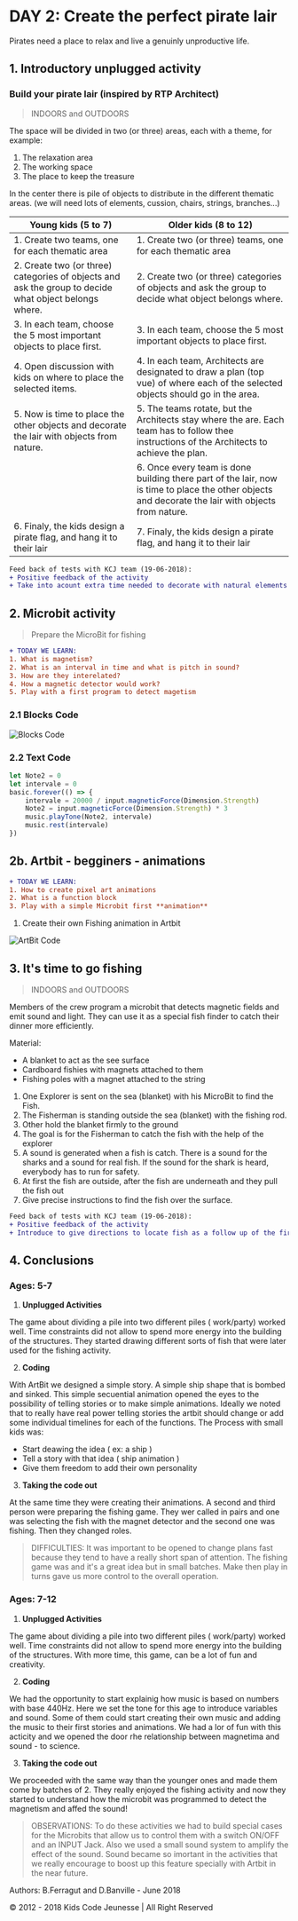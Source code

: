 # DAY 2: Create the perfect pirate lair

Pirates need a place to relax and live a genuinly unproductive life.

## 1. Introductory unplugged activity 

### Build your pirate lair (inspired by RTP Architect) 
> INDOORS and OUTDOORS

The space will be divided in two (or three) areas, each with a theme, for example:
1. The relaxation area
2. The working space
3. The place to keep the treasure

In the center there is pile of objects to distribute in the different thematic areas. (we will need lots of elements, cussion, chairs, strings, branches...)

| Young kids (5 to 7) | Older kids (8 to 12) |
|---------------------|----------------------|
|1. Create two teams, one for each thematic area | 1. Create two (or three) teams, one for each thematic area |
|2. Create two (or three) categories of objects and ask the group to decide what object belongs where.|2. Create two (or three) categories of objects and ask the group to decide what object belongs where.|
|3. In each team, choose the 5 most important objects to place first. |3. In each team, choose the 5 most important objects to place first.|
|4. Open discussion with kids on where to place the selected items. |4. In each team, Architects are designated to draw a plan (top vue) of where each of the selected objects should go in the area.|
|5. Now is time to place the other objects and decorate the lair with objects from nature. |5. The teams rotate, but the Architects stay where the are. Each team has to follow thee instructions of the Architects to achieve the plan. |
|     | 6. Once every team is done building there part of the lair, now is time to place the other objects and decorate the lair with objects from nature.|
|6. Finaly, the kids design a pirate flag, and hang it to their lair|7. Finaly, the kids design a pirate flag, and hang it to their lair|

```diff
Feed back of tests with KCJ team (19-06-2018): 
+ Positive feedback of the activity
+ Take into acount extra time needed to decorate with natural elements
```

## 2. Microbit activity

> Prepare the MicroBit for fishing

```diff
+ TODAY WE LEARN:
1. What is magnetism? 
2. What is an interval in time and what is pitch in sound?
3. How are they interelated?
4. How a magnetic detector would work?
5. Play with a first program to detect magetism
```

### 2.1 Blocks Code
![Blocks Code](./images/Day2-blocks.png)
### 2.2 Text Code
```javascript
let Note2 = 0
let intervale = 0
basic.forever(() => {
    intervale = 20000 / input.magneticForce(Dimension.Strength)
    Note2 = input.magneticForce(Dimension.Strength) * 3
    music.playTone(Note2, intervale)
    music.rest(intervale)
})
```

## 2b. Artbit - begginers - animations

```diff
+ TODAY WE LEARN:
1. How to create pixel art animations
2. What is a function block
3. Play with a simple Microbit first **animation**
```

1. Create their own Fishing animation in Artbit 

![ArtBit Code](./images/ArtBit/Day2.png)


## 3. It's time to go fishing

> INDOORS and OUTDOORS

Members of the crew program a microbit that detects magnetic fields and emit sound and light.
They can use it as a special fish finder to catch their dinner more efficiently. 

Material:
* A blanket to act as the see surface
* Cardboard fishies with magnets attached to them
* Fishing poles with a magnet attached to the string 

1) One Explorer is sent on the sea (blanket) with his MicroBit to find the Fish.
2) The Fisherman is standing outside the sea (blanket) with the fishing rod.
3) Other hold the blanket firmly to the ground
4) The goal is for the Fisherman to catch the fish with the help of the explorer
5) A sound is generated when a fish is catch. There is a sound for the sharks and a sound for real fish. If the sound for the shark is heard, everybody has to run for safety.
6) At first the fish are outside, after the fish are underneath and they pull the fish out
7) Give precise instructions to find the fish over the surface.

```diff
Feed back of tests with KCJ team (19-06-2018): 
+ Positive feedback of the activity 
+ Introduce to give directions to locate fish as a follow up of the first exercice
```

## 4. Conclusions 

### Ages: 5-7
1. **Unplugged Activities**

The game about dividing a pile into two different piles ( work/party) worked well. Time constraints did not allow to spend more energy into the building of the structures. They started drawing different sorts of fish that were later used for the fishing activity.

2. **Coding**

With ArtBit we designed a simple story. A simple ship shape that is bombed and sinked. This simple secuential animation opened the eyes to the possibility of telling stories or to make simple animations. Ideally we noted that to really have real power telling stories the artbit should change or add some individual timelines for each of the functions. The Process with small kids was: 

- Start deawing the idea ( ex: a ship )
- Tell a story with that idea ( ship animation )
- Give them freedom to add their own personality

3. **Taking the code out**

At the same time they were creating their animations. A second and third person were preparing the fishing game. They wer called in pairs and one was selecting the fish with the magnet detector and the second one was fishing. Then they changed roles. 

> DIFFICULTIES: It was important to be opened to change plans fast because they tend to have a really short span of attention. The fishing game was and it's a great idea but in small batches. Make then play in turns gave us more control to the overall operation.


### Ages: 7-12
1. **Unplugged Activities**

The game about dividing a pile into two different piles ( work/party) worked well. Time constraints did not allow to spend more energy into the building of the structures. With more time, this game, can be a lot of fun and creativity.

2. **Coding**

We had the opportunity to start explainig how music is based on numbers with base 440Hz. Here we set the tone for this age to introduce variables and sound. Some of them could start creating their own music and adding the music to their first stories and animations. We had a lor of fun with this acticity and we opened the door rhe relationship between magnetima and sound - to science. 

3. **Taking the code out**

We proceeded with the same way than the younger ones and made them come by batches of 2. They really enjoyed the fishing activity and now they started to understand how the microbit was programmed to detect the magnetism and affed the sound!

> OBSERVATIONS: To do these activities we had to build special cases for the Microbits that allow us to control them with a switch ON/OFF and an INPUT Jack. Also we used a small sound system to amplify the effect of the sound. Sound became so imortant in the activities that we really encourage to boost up this feature specially with Artbit in the near future.


Authors: B.Ferragut and D.Banville - June 2018

© 2012 - 2018 Kids Code Jeunesse | All Right Reserved

